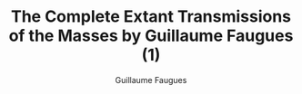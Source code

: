 ---
title: The Complete Extant Transmissions of the Masses by Guillaume Faugues (1)
editor: Eakins, Rex
author: Guillaume Faugues
volume: XXIX
volume_part: 1
pages: xii + 293
price: 110
isbn13: 978-1-926664-33-0
publisher: IMM
place: Lions Bay, BC
year: 2015
---